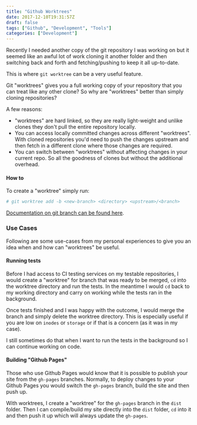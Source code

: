 ```yaml
---
title: "Github Worktrees"
date: 2017-12-10T19:31:57Z
draft: false
tags: ["Github", "Development", "Tools"]
categories: ["Development"]
---
```


Recently I needed another copy of the git repository I was working on but it seemed like an awful lot of work cloning it another folder and then switching back and forth and fetching/pushing to keep it all up-to-date.

<!--more-->

This is where `git worktree` can be a very useful feature.

Git "worktrees" gives you a full working copy of your repository that you can treat like any other clone? So why are "worktrees" better than simply cloning repositories?

A few reasons:

- "worktrees" are hard linked, so they are really light-weight and unlike clones they don't pull the entire repository locally.
- You can access locally committed changes across different "worktrees". With cloned repositories you'd need to push the changes upstream and then fetch in a different clone where those changes are required.
- You can switch between "worktrees" without affecting changes in your current repo. So all the goodness of clones but without the additional overhead.

#### How to

To create a "worktree" simply run:

```sh
# git worktree add -b <new-branch> <directory> <upstream>/<branch>
```

[Documentation on git branch can be found here](https://git-scm.com/docs/git-worktree).

### Use Cases

Following are some use-cases from my personal experiences to give you an idea when and how can "worktrees" be useful.

#### Running tests

Before I had access to CI testing services on my testable repositories, I would create a "worktree" for branch that was ready to be merged, `cd` into the worktree directory and run the tests. In the meantime I would `cd` back to my working directory and carry on working while the tests ran in the background.

Once tests finished and I was happy with the outcome, I would merge the branch and simply delete the worktree directory. This is especially useful if you are low on `inodes` or `storage` or if that is a concern (as it was in my case).

I still sometimes do that when I want to run the tests in the background so I can continue working on code.

#### Building "Github Pages"

Those who use Github Pages would know that it is possible to publish your site from the `gh-pages` branches. Normally, to deploy changes to your Github Pages you would switch the `gh-pages` branch, build the site and then push up.

With worktrees, I create a "worktree" for the `gh-pages` branch in the `dist` folder. Then I can compile/build my site directly into the `dist` folder, `cd` into it and then push it up which will always update the `gh-pages`.
